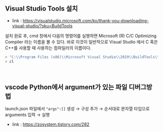 ## Visual Studio Tools 설치
* link : https://visualstudio.microsoft.com/ko/thank-you-downloading-visual-studio/?sku=BuildTools

설치 완료 후, cmd 창에서 다음의 명령어를 실행하면 
Microsoft (R) C/C Optimizing Compiler 라는 이름을 볼 수 있다. 
바로 이것이 일반적으로 Visual Studio 에서 C 혹은 C++를 사용할 때 사용하는 컴파일러의 이름이다.
```python
> "C:\\Program Files (x86)\\Microsoft Visual Studio\\2019\\BuildTools\\Common7\\Tools\\VsDevCmd.bat"
> cl
```
<br>

## vscode Python에서 argument가 있는 파일 디버그방법
launch.json 파일에서 `"args":[]` 생성 → 구성 추가 → 순서대로 문자열 타입으로 arguments 입력 → 실행
* link : https://zosystem.tistory.com/282
